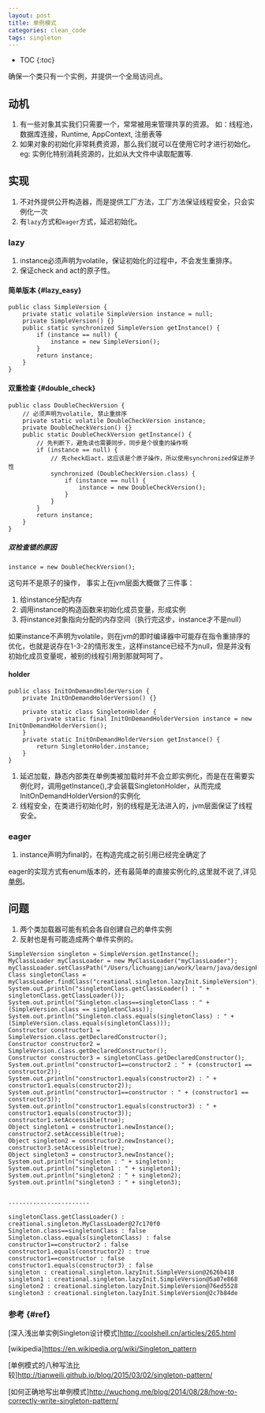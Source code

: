 ```yaml
---
layout: post
title: 单例模式
categories: clean_code
tags: singleton
---
```


* TOC
{:toc}

确保一个类只有一个实例，并提供一个全局访问点。

## 动机

1. 有一些对象其实我们只需要一个，常常被用来管理共享的资源。 如：线程池，数据库连接，Runtime, AppContext, 注册表等
2. 如果对象的初始化非常耗费资源，那么我们就可以在使用它时才进行初始化。eg: 实例化特别消耗资源的，比如从大文件中读取配置等.

## 实现

1. 不对外提供公开构造器，而是提供工厂方法，工厂方法保证线程安全，只会实例化一次
2. 有`lazy`方式和`eager`方式，延迟初始化。

### lazy

1.  instance必须声明为volatile，保证初始化的过程中，不会发生重排序。
2.  保证check and act的原子性。

#### 简单版本 {#lazy_easy}

    public class SimpleVersion {
        private static volatile SimpleVersion instance = null;
        private SimpleVersion() {}
        public static synchronized SimpleVersion getInstance() {
            if (instance == null) {
                instance = new SimpleVersion();
            }
            return instance;
        }
    }

#### 双重检查 {#double_check}

    public class DoubleCheckVersion {
        // 必须声明为volatile, 禁止重排序
        private static volatile DoubleCheckVersion instance;
        private DoubleCheckVersion() {}
        public static DoubleCheckVersion getInstance() {
            // 先判断下，避免读也需要同步，同步是个很重的操作啊
            if (instance == null) {
                // 先check后act，这应该是个原子操作，所以使用synchronized保证原子性
                synchronized (DoubleCheckVersion.class) {
                    if (instance == null) {
                        instance = new DoubleCheckVersion();
                    }
                }
            }
            return instance;
        }
    }

##### 双检查锁的原因

```
instance = new DoubleCheckVersion();
```

这句并不是原子的操作， 事实上在jvm层面大概做了三件事：

1.  给instance分配内存
2.  调用instance的构造函数来初始化成员变量，形成实例
3.  将instance对象指向分配的内存空间（执行完这步，instance才不是null）

如果instance不声明为volatile，则在jvm的即时编译器中可能存在指令重排序的优化，也就是说存在1-3-2的情形发生，这样instance已经不为null，但是并没有初始化成员变量呢，被别的线程引用到那就呵呵了。

#### holder

    public class InitOnDemandHolderVersion {
        private InitOnDemandHolderVersion() {}

        private static class SingletonHolder {
            private static final InitOnDemandHolderVersion instance = new InitOnDemandHolderVersion();
        }
        private static InitOnDemandHolderVersion getInstance() {
            return SingletonHolder.instance;
        }
    }

1.  延迟加载，静态内部类在单例类被加载时并不会立即实例化，而是在在需要实例化时，调用getInstance(),才会装载SingletonHolder，从而完成InitOnDemandHolderVersion的实例化
2.  线程安全，在类进行初始化时，别的线程是无法进入的，jvm层面保证了线程安全。

### eager

1.  instance声明为final的，在构造完成之前引用已经完全确定了

eager的实现方式有enum版本的，还有最简单的直接实例化的,这里就不说了,详见[单例](https://github.com/lcj1992/learn/tree/master/java/designPattern/src/main/java/creational/singleton)。

## 问题

1. 两个类加载器可能有机会各自创建自己的单件实例
2. 反射也是有可能造成两个单件实例的。

```
SimpleVersion singleton = SimpleVersion.getInstance();
MyClassLoader myClassLoader = new MyClassLoader("myClassLoader");
myClassLoader.setClassPath("/Users/lichuangjian/work/learn/java/designPattern/target/classes");
Class singletonClass = myClassLoader.findClass("creational.singleton.lazyInit.SimpleVersion");
System.out.println("singletonClass.getClassLoader() : " + singletonClass.getClassLoader());
System.out.println("Singleton.class==singletonClass : " + (SimpleVersion.class == singletonClass));
System.out.println("Singleton.class.equals(singletonClass) : " + (SimpleVersion.class.equals(singletonClass)));
Constructor constructor1 = SimpleVersion.class.getDeclaredConstructor();
Constructor constructor2 = SimpleVersion.class.getDeclaredConstructor();
Constructor constructor3 = singletonClass.getDeclaredConstructor();
System.out.println("constructor1==constructor2 : " + (constructor1 == constructor2));
System.out.println("constructor1.equals(constructor2) : " + constructor1.equals(constructor2));
System.out.println("constructor1==constructor : " + (constructor1 == constructor3));
System.out.println("constructor1.equals(constructor3) : " + constructor1.equals(constructor3));
constructor1.setAccessible(true);
Object singleton1 = constructor1.newInstance();
constructor2.setAccessible(true);
Object singleton2 = constructor2.newInstance();
constructor3.setAccessible(true);
Object singleton3 = constructor3.newInstance();
System.out.println("singleton : " + singleton);
System.out.println("singleton1 : " + singleton1);
System.out.println("singleton2 : " + singleton2);
System.out.println("singleton3 : " + singleton3);


-----------------------

singletonClass.getClassLoader() : creational.singleton.MyClassLoader@27c170f0
Singleton.class==singletonClass : false
Singleton.class.equals(singletonClass) : false
constructor1==constructor2 : false
constructor1.equals(constructor2) : true
constructor1==constructor : false
constructor1.equals(constructor3) : false
singleton : creational.singleton.lazyInit.SimpleVersion@2626b418
singleton1 : creational.singleton.lazyInit.SimpleVersion@5a07e868
singleton2 : creational.singleton.lazyInit.SimpleVersion@76ed5528
singleton3 : creational.singleton.lazyInit.SimpleVersion@2c7b84de

```

### 参考 {#ref}

[深入浅出单实例Singleton设计模式]<http://coolshell.cn/articles/265.html>

[wikipedia]<https://en.wikipedia.org/wiki/Singleton_pattern>

[单例模式的八种写法比较]<http://tianweili.github.io/blog/2015/03/02/singleton-pattern/>

[如何正确地写出单例模式]<http://wuchong.me/blog/2014/08/28/how-to-correctly-write-singleton-pattern/>
